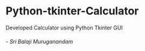 # Python-tkinter-Calculator
Developed Calculator using Python Tkinter GUI
###### - Sri Balaji Muruganandam
